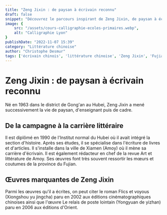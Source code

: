 ```yaml
---
title: "Zeng Jixin : de paysan à écrivain reconnu"
draft: false
snippet: "Découvrez le parcours inspirant de Zeng Jixin, de paysan à écrivain célèbre en Chine."
image: {
    src: "/assets/cours-calligraphie-ecoles-primaires.webp",
    alt: "Calligraphie Lyon"
}
publishDate: "2022-11-07 15:39"
category: "Littérature chinoise"
author: "Christophe Desmur"
tags: ['écrivain chinois', 'littérature chinoise', 'Zeng Jixin', 'Fujian', 'histoire', 'roman', 'culture chinoise', 'Amoy', 'écriture', 'mœurs']
---
```


# Zeng Jixin : de paysan à écrivain reconnu

Né en 1963 dans le district de Gong'an au Hubei, Zeng Jixin a mené successivement la vie de paysan, d'enseignant puis de cadre.

## De la campagne à la carrière littéraire

Il est diplômé en 1990 de l'Institut normal du Hubei où il avait intégré la section d'histoire. Après ses études, il se spécialise dans l'écriture de livres et d'articles. Il s'installe dans la ville de Xiamen (Amoy) où il mène sa carrière d'écrivain. Il est également rédacteur en chef de la revue Art et littérature de Amoy. Ses œuvres font très souvent ressortir les mœurs et coutumes de la province du Fujian.

## Œuvres marquantes de Zeng Jixin

Parmi les œuvres qu'il a écrites, on peut citer le roman Flics et voyous (Xiongshou yu jingcha) paru en 2002 aux éditions cinématographiques chinoises ainsi que l'œuvre Le relais de poste lointain (Yongyuan de yizhan) paru en 2006 aux éditions d'Orient.
